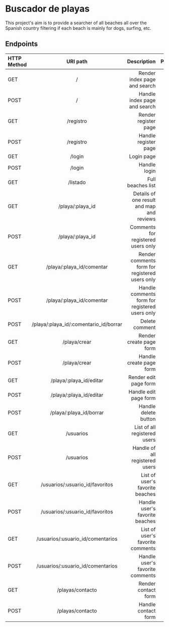 # Buscador de playas

This project's aim is to provide a searcher of all beaches all over the Spanish country filtering if each beach is mainly for dogs, surfing, etc.

## Endpoints
| HTTP Method | URI path            | Description      |      Protected |
| :---         |   :---:            |          ---:    |           ---: |
| GET          | /                  | Render index page and search   |          |
| POST         | /                  | Handle index page and search   |          |
| GET          | /registro          | Render register page   |    |
| POST         | /registro          | Handle register page   |    |
| GET          | /login             | Login page                          |    |
| POST         | /login             | Handle login   |    |
| GET          | /listado | Full beaches list   |    |
| GET          | /playa/:playa_id   | Details of one result and map and reviews   |    |
| POST         |/playa/:playa_id    | Comments for registered users only  |    |
| GET          | /playa/:playa_id/comentar   | Render comments form for registered users only   |  Yes  |
| POST         | /playa/:playa_id/comentar   | Handle comments form for registered users only   |  Yes  |
| POST         | /playa/:playa_id/:comentario_id/borrar   | Delete comment   | Yes   |
| GET          | /playa/crear  | Render create page form   |  Yes  |
| POST         | /playa/crear    | Handle create page form   |  Yes  |
| GET          | /playa/:playa_id/editar   | Render  edit page form   | Yes   |
| POST         | /playa/:playa_id/editar    | Handle edit page form   |  Yes  |
| POST         | /playa/:playa_id/borrar   | Handle delete button   |  Yes  |
| GET          | /usuarios  | List of all registered users   | Yes   |
| POST         | /usuarios  | Handle of all registered users   | Yes   |
| GET          |/usuarios/:usuario_id/favoritos   | List of user's favorite beaches   |  Yes  |
| POST         |/usuarios/:usuario_id/favoritos   | Handle user's favorite beaches   |  Yes  |
| GET          | /usuarios/:usuario_id/comentarios   | List of user's favorite comments   | Yes   |
| POST         | /usuarios/:usuario_id/comentarios   | Handle user's favorite comments   | Yes   |
| GET          | /playas/contacto   | Render contact form   |    |
| POST         | /playas/contacto    | Handle contact form   |    |

